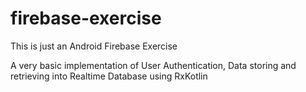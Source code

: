 # firebase-exercise

This is just an Android Firebase Exercise

A very basic implementation of User Authentication, Data storing and retrieving into Realtime Database using RxKotlin
